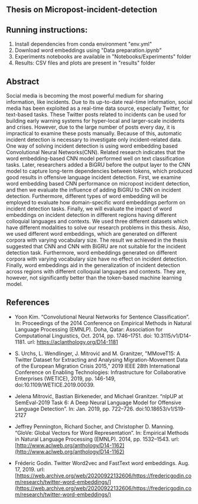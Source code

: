 
## Thesis on Micropost-incident-detection

## Running instructions:

1. Install dependencies from conda environment "env.yml"
2. Download word embeddings using "Data preparation.ipynb"
3. Experiments notebooks are available in "Notebooks/Experiments" folder
4. Results: CSV files and plots are present in "results" folder

## Abstract
Social media is becoming the most powerful medium for sharing information, like incidents. Due to its up-to-date real-time information, social media has been exploited as a real-time data source, especially Twitter, for text-based tasks. These Twitter posts related to incidents can be used for building early warning systems for hyper-local and larger-scale incidents and crises. However, due to the large number of posts every day, it is impractical to examine these posts manually. Because of this, automatic incident detection is necessary to investigate only incident-related data. One way of solving incident detection is using word embedding based Convolutional Neural Networks(CNN). Related research indicates that the word embedding-based CNN model  performed well on text classification tasks. Later, researchers added a BiGRU before the output layer to the CNN model to capture long-term dependencies between tokens, which produced good results in offensive language incident detection. First, we examine word embedding based CNN performance on micropost incident detection, and then we evaluate the influence of adding BiGRU to CNN on incident detection. 
Furthermore, different types of word embedding will be employed to evaluate how domain-specific word embeddings perform on incident detection tasks. Finally, we will evaluate the impact of word embeddings on incident detection in different regions having different colloquial languages and contexts. We used three different datasets which have different modalities to solve our research problems in this thesis. Also, we used different word embeddings, which are generated on different corpora with varying vocabulary size. The result we achieved in the thesis suggested that CNN and CNN with BiGRU are not suitable for the incident detection task. Furthermore, word embeddings generated on different corpora with varying vocabulary size have no effect on incident detection. Finally, word embeddings aid in the generalization of incident detection across regions with different colloquial languages and contexts. They are, however, not significantly better than the token-based machine learning model.

## References

 - Yoon Kim. “Convolutional Neural Networks for Sentence Classification”. In: Proceedings of the 2014 Conference on Empirical Methods in Natural Language Processing (EMNLP). Doha, Qatar: Association for Computational Linguistics, Oct. 2014, pp. 1746–1751. doi: 10.3115/v1/D14-1181. url: https://aclanthology.org/D14-1181
 - S. Urchs, L. Wendlinger, J. Mitrović and M. Granitzer, "MMoveT15: A Twitter Dataset for Extracting and Analysing Migration-Movement Data of the European Migration Crisis 2015," 2019 IEEE 28th International Conference on Enabling Technologies: Infrastructure for Collaborative Enterprises (WETICE), 2019, pp. 146-149, doi:10.1109/WETICE.2019.00039.

- Jelena Mitrović, Bastian Birkeneder, and Michael Granitzer. “nlpUP at
SemEval-2019 Task 6: A Deep Neural Language Model for Offensive Language Detection”. In: Jan. 2019, pp. 722–726. doi:10.18653/v1/S19-2127

- Jeffrey Pennington, Richard Socher, and Christopher D. Manning. “GloVe: Global Vectors for Word Representation”. In: Empirical Methods in Natural Language Processing (EMNLP). 2014, pp. 1532–1543. url:[http://www.aclweb.org/anthology/D14-1162](http://www.aclweb.org/anthology/D14-1162)

- Fréderic Godin. Twitter Word2vec and FastText word embeddings. Aug. 17, 2019. url: [https://web.archive.org/web/20200922132606/https://fredericgodin.com/research/twitter-word-embeddings/](https://web.archive.org/web/20200922132606/https://fredericgodin.com/research/twitter-word-embeddings/)
